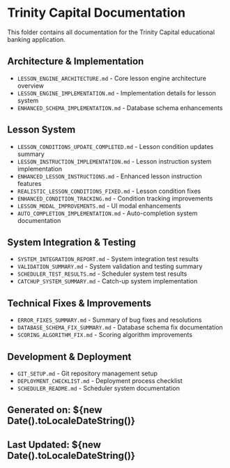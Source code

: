 # Trinity Capital Documentation

This folder contains all documentation for the Trinity Capital educational banking application.

## Architecture & Implementation
- `LESSON_ENGINE_ARCHITECTURE.md` - Core lesson engine architecture overview
- `LESSON_ENGINE_IMPLEMENTATION.md` - Implementation details for lesson system
- `ENHANCED_SCHEMA_IMPLEMENTATION.md` - Database schema enhancements

## Lesson System
- `LESSON_CONDITIONS_UPDATE_COMPLETED.md` - Lesson condition updates summary
- `LESSON_INSTRUCTION_IMPLEMENTATION.md` - Lesson instruction system implementation
- `ENHANCED_LESSON_INSTRUCTIONS.md` - Enhanced lesson instruction features
- `REALISTIC_LESSON_CONDITIONS_FIXED.md` - Lesson condition fixes
- `ENHANCED_CONDITION_TRACKING.md` - Condition tracking improvements
- `LESSON_MODAL_IMPROVEMENTS.md` - UI modal enhancements
- `AUTO_COMPLETION_IMPLEMENTATION.md` - Auto-completion system documentation

## System Integration & Testing
- `SYSTEM_INTEGRATION_REPORT.md` - System integration test results
- `VALIDATION_SUMMARY.md` - System validation and testing summary
- `SCHEDULER_TEST_RESULTS.md` - Scheduler system test results
- `CATCHUP_SYSTEM_SUMMARY.md` - Catch-up system implementation

## Technical Fixes & Improvements
- `ERROR_FIXES_SUMMARY.md` - Summary of bug fixes and resolutions
- `DATABASE_SCHEMA_FIX_SUMMARY.md` - Database schema fix documentation
- `SCORING_ALGORITHM_FIX.md` - Scoring algorithm improvements

## Development & Deployment
- `GIT_SETUP.md` - Git repository management setup
- `DEPLOYMENT_CHECKLIST.md` - Deployment process checklist
- `SCHEDULER_README.md` - Scheduler system documentation

## Generated on: ${new Date().toLocaleDateString()}
## Last Updated: ${new Date().toLocaleDateString()}
